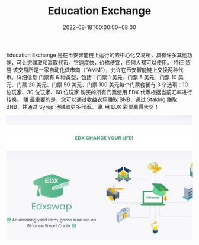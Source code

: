 ﻿---
title: "Education Exchange"
description: "EDX改变你的生活!"
date: 2022-08-18T00:00:00+08:00
lastmod: 2022-08-18T00:00:00+08:00
draft: false
authors: ["boogArno"]
featuredImage: "education-exchange.png"
tags: ["DeFi","Education Exchange"]
categories: ["nfts"]
nfts: ["DeFi"]
blockchain: "BSC"
website: "https://edx.finance"
twitter: "https://twitter.com/EDXswap"
discord: ""
telegram: "https://t.me/edxswapcommunity"
github: ""
youtube: ""
twitch: ""
facebook: "https://facebook.com/edx.finance"
instagram: ""
reddit: ""
medium: ""
steam: ""
gitbook: ""
googleplay: ""
appstore: ""
status: "Live"
weight: 
lightgallery: true
toc: true
pinned: false
recommend: false
recommend1: false
---
Education Exchange 是在币安智能链上运行的去中心化交易所，具有许多其他功能，可让您赚取和赢取代币。它速度快，价格便宜，任何人都可以使用。
特征
贸易
该交易所是一家自动化做市商（“AMM”），允许在币安智能链上交换两种代币。详细信息 门票有 6 种类型，包括：门票 1 美元、门票 5 美元、门票 10 美元、门票 20 美元、门票 50 美元、门票 100 美元每个门票套餐有 3 个选项：10 位玩家、30 位玩家、60 位玩家 购买的所有门票使用 EDX 代币根据当前汇率进行转换。
赚
最重要的是，您可以通过收益农场赚取 BNB，通过 Staking 赚取 BNB，并通过 Syrup 池赚取更多代币。
赢
用 EDX 彩票赢得大奖！

![educationexchange-dapp-defi-bsc-image1_552afc8ba995f31890ed0afff16099ea](educationexchange-dapp-defi-bsc-image1_552afc8ba995f31890ed0afff16099ea.png)